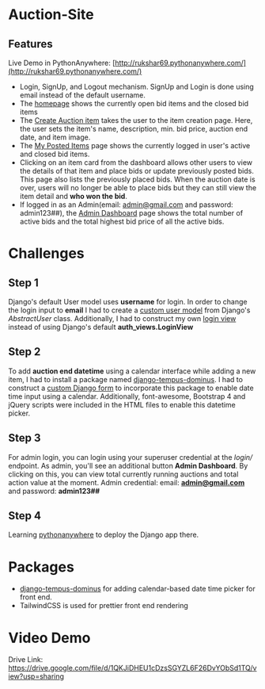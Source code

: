 # Auction-Site

## Features

Live Demo in PythonAnywhere: [http://rukshar69.pythonanywhere.com/](http://rukshar69.pythonanywhere.com/)

- Login, SignUp, and Logout mechanism. SignUp and Login is done using email instead of the default username.
- The [homepage](http://rukshar69.pythonanywhere.com/) shows the currently open bid items and the closed bid items
- The [Create Auction item](http://rukshar69.pythonanywhere.com/items/new/) takes the user to the item creation page. Here, the user sets the item's name, description, min. bid price, auction end date, and item image.
- The [My Posted Items](http://rukshar69.pythonanywhere.com/dashboard/) page shows the currently logged in user's active and closed bid items. 
- Clicking on an item card from the dashboard allows other users to view the details of that item and place bids or update previously posted bids. This page also lists the previously placed bids. When the auction date is over, users will no longer be able to place bids but they can still view the item detail and **who won the bid**.
- If logged in as an Admin(email: admin@gmail.com and password: admin123##), the [Admin Dashboard](http://rukshar69.pythonanywhere.com/dashboard/admin_dashboard/) page shows the total number of active bids and the total highest bid price of all the active bids.

# Challenges

## Step 1
Django's default User model uses **username** for login. In order to change the login input to **email** I had to create a [custom user model](https://github.com/rukshar69/Auction-Site/blob/main/RuksharsAuction/core/models.py) from Django's *AbstractUser* class. Additionally, I had to construct my own [login view](https://github.com/rukshar69/Auction-Site/blob/main/RuksharsAuction/core/views.py#L35) instead of using Django's default **auth_views.LoginView**

## Step 2
To add **auction end datetime** using a calendar interface while adding a new item, I had to install a package named [django-tempus-dominus](https://github.com/FlipperPA/django-tempus-dominus). I had to construct a [custom Django form](https://github.com/rukshar69/Auction-Site/blob/main/RuksharsAuction/item/forms.py#L24) to incorporate this package to enable date time input using a calendar. Additionally, font-awesome, Bootstrap 4 and jQuery scripts were included in the HTML files to enable this datetime picker.

## Step 3
For admin login, you can login using your superuser credential at the *login/* endpoint. As admin, you'll see an additional button **Admin Dashboard**. By clicking on this, you can view total currently running auctions and total action value at the moment. Admin credential: email: **admin@gmail.com** and password: **admin123##**

## Step 4
Learning [pythonanywhere](https://www.pythonanywhere.com/) to deploy the Django app there.

# Packages
- [django-tempus-dominus](https://github.com/FlipperPA/django-tempus-dominus) for adding calendar-based date time picker for front end.
- TailwindCSS is used for prettier front end rendering

# Video Demo
Drive Link: https://drive.google.com/file/d/1QKJiDHEU1cDzsSGYZL6F26DvYObSd1TQ/view?usp=sharing 